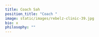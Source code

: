 ```yaml
---
title: Coach Sah
position_title: "Coach "
image: static/images/rebelz-clinic-39.jpg
bio: x
philosophy: ""
---
```

